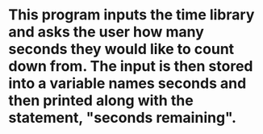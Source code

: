 # This program inputs the time library and asks the user how many seconds they would like to count down from. The input is then stored into a variable names seconds and then printed along with the statement, "seconds remaining".
